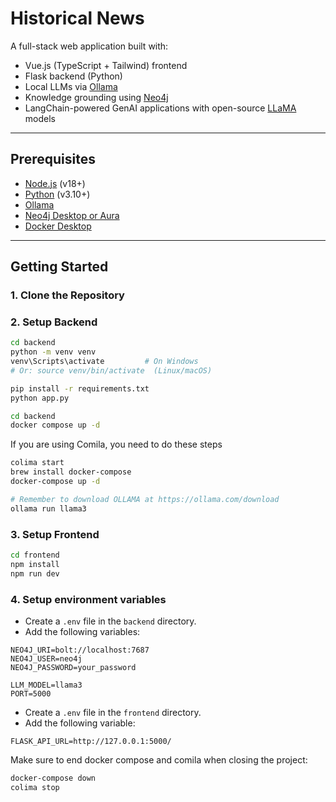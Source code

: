# Historical News

A full-stack web application built with:

- Vue.js (TypeScript + Tailwind) frontend
- Flask backend (Python)
- Local LLMs via [Ollama](https://ollama.com/)
- Knowledge grounding using [Neo4j](https://neo4j.com/)
- LangChain-powered GenAI applications with open-source [LLaMA](https://ollama.com/library/llama3) models

---

## Prerequisites

- [Node.js](https://nodejs.org/) (v18+)
- [Python](https://www.python.org/downloads/) (v3.10+)
- [Ollama](https://ollama.com/download)
- [Neo4j Desktop or Aura](https://neo4j.com/)
- [Docker Desktop](https://www.docker.com/products/docker-desktop)

---

## Getting Started

### 1. Clone the Repository
### 2. Setup Backend

```bash
cd backend
python -m venv venv
venv\Scripts\activate         # On Windows
# Or: source venv/bin/activate  (Linux/macOS)

pip install -r requirements.txt
python app.py
```

```bash
cd backend
docker compose up -d
```

If you are using Comila, you need to do these steps 
```bash
colima start 
brew install docker-compose
docker-compose up -d   
```

```bash
# Remember to download OLLAMA at https://ollama.com/download 
ollama run llama3
```
### 3. Setup Frontend 
```bash
cd frontend
npm install
npm run dev
```
### 4. Setup environment variables
- Create a `.env` file in the `backend` directory.
- Add the following variables:

```env
NEO4J_URI=bolt://localhost:7687
NEO4J_USER=neo4j
NEO4J_PASSWORD=your_password

LLM_MODEL=llama3
PORT=5000
``` 

- Create a `.env` file in the `frontend` directory.
- Add the following variable:

```env
FLASK_API_URL=http://127.0.0.1:5000/
``` 

Make sure to end docker compose and comila when closing the project:
```bash
docker-compose down
colima stop
```
